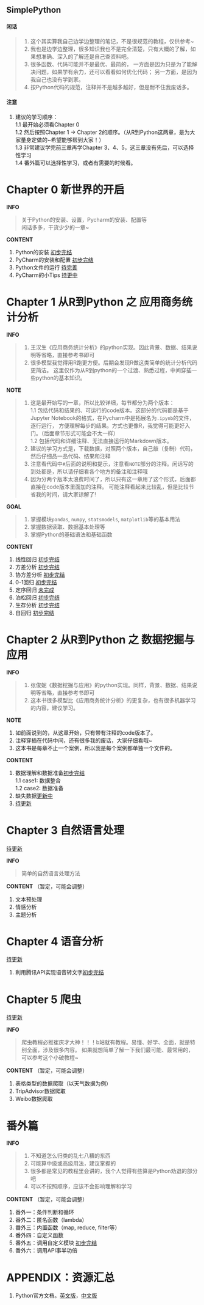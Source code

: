 SimplePython
----

#### 闲话
>1. 这个其实算我自己边学边整理的笔记，不是很规范的教程，仅供参考~  
>2. 我也是边学边整理，很多知识我也不是完全清楚，只有大概的了解，如果想准确、深入的了解还是自己查资料吧。  
>3. 很多函数、代码可能并不是最优、最简的，
>一方面是因为只是为了能解决问题，如果学有余力，还可以看看如何优化代码；
>另一方面，是因为我自己也没有学到家。  
>4. 按Python代码的规范，注释并不是越多越好，但是耐不住我废话多。


#### 注意
1. 建议的学习顺序：  
1.1 最开始必须看Chapter 0  
1.2 然后按照Chapter 1 → Chapter 2的顺序。（从R到Python这两章，是为大家量身定做的~希望能够帮到大家！）  
1.3 非常建议学完前三章再学Chapter 3、4、5，这三章没有先后，可以选择性学习  
1.4 番外篇可以选择性学习，或者有需要的时候看。  

# Chapter 0 新世界的开启
**INFO**
> 关于Python的安装、设置，Pycharm的安装、配置等  
> 闲话多多，干货少少的一章~

**CONTENT**
1. Python的安装 [初步完结](https://github.com/git-wy/SimplePython/blob/master/Chapter%200%20%E6%96%B0%E4%B8%96%E7%95%8C%E7%9A%84%E5%BC%80%E5%90%AF/CH%200_0%20Python%E7%9A%84%E5%AE%89%E8%A3%85.md)
2. PyCharm的安装和配置 [初步完结](https://github.com/git-wy/SimplePython/blob/master/Chapter%200%20%E6%96%B0%E4%B8%96%E7%95%8C%E7%9A%84%E5%BC%80%E5%90%AF/CH%200_1%20PyCharm%E7%9A%84%E5%AE%89%E8%A3%85%E5%92%8C%E9%85%8D%E7%BD%AE.md)
3. Python文件的运行 [待完善]()
4. PyCharm的小Tips [持更中]()

# Chapter 1 从R到Python 之 应用商务统计分析

**INFO**
>1. 王汉生《应用商务统计分析》的python实现。因此背景、数据、结果说明等省略，直接参考书即可
>2. 很多模型我觉得用R跑更方便。后期会发现R做这类简单的统计分析代码更简洁。
>这里仅作为从R到python的一个过渡、熟悉过程，中间穿插一些python的基本知识。


**NOTE** 
>1. 这是最开始写的一章，所以比较详细，每节都分为两个版本：  
>1.1 包括代码和结果的、可运行的code版本。这部分的代码都是基于Jupyter Notebook的格式，在Pycharm中是拓展名为`.ipynb`的文件，逐行运行，
>方便理解每步的结果。方式也更像R，我觉得可能更好入门。（后面章节形式可能会不太一样）  
>1.2 包括代码和详细注释、无法直接运行的Markdown版本。  
>2. 建议的学习方式是，下载数据，对照两个版本，自己敲（~~复制~~）代码，然后仔细品一品代码、结果和注释
>3. 注意看代码中`#`后面的说明和提示，注意看`NOTE`部分的注释。闲话写的到处都是，所以请仔细看各个地方的备注和注释哦
>4. 因为分两个版本太浪费时间了，所以只有这一章用了这个形式，后面都直接在code版本里面加的注释。
>可能注释看起来比较乱，但是比较节省我的时间，请大家谅解了!


**GOAL**
>1. 掌握模块`pandas`, `numpy`, `statsmodels`, `matplotlib`等的基本用法
>2. 掌握数据读取、数据基本处理等
>3. 掌握Python的基础语法和基础函数


**CONTENT**
1. 线性回归 [初步完结](https://github.com/git-wy/SimplePython/tree/master/Chapter%201%20%E4%BB%8ER%E5%88%B0Python%20%E4%B9%8B%20%E5%BA%94%E7%94%A8%E5%95%86%E5%8A%A1%E7%BB%9F%E8%AE%A1%E5%88%86%E6%9E%90/CH%201_1%20%E7%BA%BF%E6%80%A7%E5%9B%9E%E5%BD%92)
2. 方差分析 [初步完结](https://github.com/git-wy/SimplePython/tree/master/Chapter%201%20%E4%BB%8ER%E5%88%B0Python%20%E4%B9%8B%20%E5%BA%94%E7%94%A8%E5%95%86%E5%8A%A1%E7%BB%9F%E8%AE%A1%E5%88%86%E6%9E%90/CH%201_2%20%E6%96%B9%E5%B7%AE%E5%88%86%E6%9E%90)
3. 协方差分析 [初步完结](https://github.com/git-wy/SimplePython/tree/master/Chapter%201%20%E4%BB%8ER%E5%88%B0Python%20%E4%B9%8B%20%E5%BA%94%E7%94%A8%E5%95%86%E5%8A%A1%E7%BB%9F%E8%AE%A1%E5%88%86%E6%9E%90/CH%201_3%20%E5%8D%8F%E6%96%B9%E5%B7%AE%E5%88%86%E6%9E%90)
4. 0-1回归 [初步完结](https://github.com/git-wy/SimplePython/tree/master/Chapter%201%20%E4%BB%8ER%E5%88%B0Python%20%E4%B9%8B%20%E5%BA%94%E7%94%A8%E5%95%86%E5%8A%A1%E7%BB%9F%E8%AE%A1%E5%88%86%E6%9E%90/CH%201_4%200-1%E5%9B%9E%E5%BD%92)
5. 定序回归 [未完成](https://github.com/git-wy/SimplePython/tree/master/Chapter%201%20%E4%BB%8ER%E5%88%B0Python%20%E4%B9%8B%20%E5%BA%94%E7%94%A8%E5%95%86%E5%8A%A1%E7%BB%9F%E8%AE%A1%E5%88%86%E6%9E%90/CH%201_5%20%E5%AE%9A%E5%BA%8F%E5%9B%9E%E5%BD%92)
6. 泊松回归 [初步完结](https://github.com/git-wy/SimplePython/tree/master/Chapter%201%20%E4%BB%8ER%E5%88%B0Python%20%E4%B9%8B%20%E5%BA%94%E7%94%A8%E5%95%86%E5%8A%A1%E7%BB%9F%E8%AE%A1%E5%88%86%E6%9E%90/CH%201_6%20%E6%B3%8A%E6%9D%BE%E5%9B%9E%E5%BD%92)
7. 生存分析 [初步完结](https://github.com/git-wy/SimplePython/tree/master/Chapter%201%20%E4%BB%8ER%E5%88%B0Python%20%E4%B9%8B%20%E5%BA%94%E7%94%A8%E5%95%86%E5%8A%A1%E7%BB%9F%E8%AE%A1%E5%88%86%E6%9E%90/CH%201_7%20%E7%94%9F%E5%AD%98%E5%88%86%E6%9E%90)
8. 自回归 [初步完结](https://github.com/git-wy/SimplePython/tree/master/Chapter%201%20%E4%BB%8ER%E5%88%B0Python%20%E4%B9%8B%20%E5%BA%94%E7%94%A8%E5%95%86%E5%8A%A1%E7%BB%9F%E8%AE%A1%E5%88%86%E6%9E%90/CH%201_8%20%E8%87%AA%E5%9B%9E%E5%BD%92)


# Chapter 2 从R到Python 之 数据挖掘与应用
**INFO**
>1. 张俊妮《数据挖掘与应用》的python实现。同样，背景、数据、结果说明等省略，直接参考书即可
>2. 这本书很多模型比《应用商务统计分析》的更复杂，也有很多机器学习的内容，建议学习。


**NOTE**
1. 如前面说到的，从这章开始，只有带有注释的code版本了。
2. 注释穿插在代码中间，还有很多我的废话，大家仔细看哦~
3. 这本书是每章不止一个案例，所以我是每个案例都单独一个文件的。

**CONTENT**
1. 数据理解和数据准备[初步完结](https://github.com/git-wy/SimplePython/tree/master/Chapter%202%20%E4%BB%8ER%E5%88%B0Python%20%E4%B9%8B%20%E6%95%B0%E6%8D%AE%E6%8C%96%E6%8E%98%E4%B8%8E%E5%BA%94%E7%94%A8/CH%202_2%20%E6%95%B0%E6%8D%AE%E7%90%86%E8%A7%A3%E5%92%8C%E6%95%B0%E6%8D%AE%E5%87%86%E5%A4%87)  
1.1 case1: 数据整合  
1.2 case2: 数据准备  
2. 缺失数据[更新中](https://github.com/git-wy/SimplePython/tree/master/Chapter%202%20%E4%BB%8ER%E5%88%B0Python%20%E4%B9%8B%20%E6%95%B0%E6%8D%AE%E6%8C%96%E6%8E%98%E4%B8%8E%E5%BA%94%E7%94%A8/CH%202_3%20%E7%BC%BA%E5%A4%B1%E6%95%B0%E6%8D%AE)  
3. [待更新]()  


# Chapter 3 自然语言处理
[待更新]()

**INFO**
>简单的自然语言处理方法

**CONTENT**
（暂定，可能会调整）
1. 文本预处理
2. 情感分析
3. 主题分析

# Chapter 4 语音分析

[待更新]()
1. 利用腾讯API实现语音转文字[初步完结](https://github.com/git-wy/SimplePython/tree/master/Chapter%204%20%E8%AF%AD%E9%9F%B3%E5%88%86%E6%9E%90/CH%204_1%20%E8%AF%AD%E9%9F%B3%E8%BD%AC%E6%96%87%E5%AD%97)


# Chapter 5 爬虫
[待更新]()

**INFO**
>爬虫教程必推崔庆才大神！！！b站就有教程。易懂、好学、全面，就是特别全面，涉及很多内容。
>如果就想简单了解一下我们最可能、最常用的，可以参考这个小破教程~  

**CONTENT** 
（暂定，可能会调整）
1. 表格类型的数据爬取（以天气数据为例）
2. TripAdvisor数据爬取
3. Weibo数据爬取

# 番外篇
**INFO**
>1. 不知道怎么归类的乱七八糟的东西
>2. 可能算中级或高级用法，建议掌握的
>3. 很多都是常见的教程里会讲的，我个人觉得有些算是Python劝退的部分吧
>4. 可以不按照顺序，应该不会影响理解和学习

**CONTENT**
（暂定，可能会调整）

1. 番外一：条件判断和循环
2. 番外二：匿名函数（lambda）
2. 番外三：内置函数（map, reduce, filter等）
3. 番外四：自定义函数
4. 番外五：调用自定义模块 [初步完结](https://github.com/git-wy/SimplePython/blob/master/%E7%95%AA%E5%A4%96%E7%AF%87/%E7%95%AA%E5%A4%96%E4%BA%94%20%E8%B0%83%E7%94%A8%E8%87%AA%E5%AE%9A%E4%B9%89%E6%A8%A1%E5%9D%97.md)
3. 番外六：调用API事半功倍

# APPENDIX：资源汇总

1. Python官方文档。[英文版](https://docs.python.org/3/tutorial/)，[中文版](https://docs.python.org/zh-cn/3/tutorial/index.html)